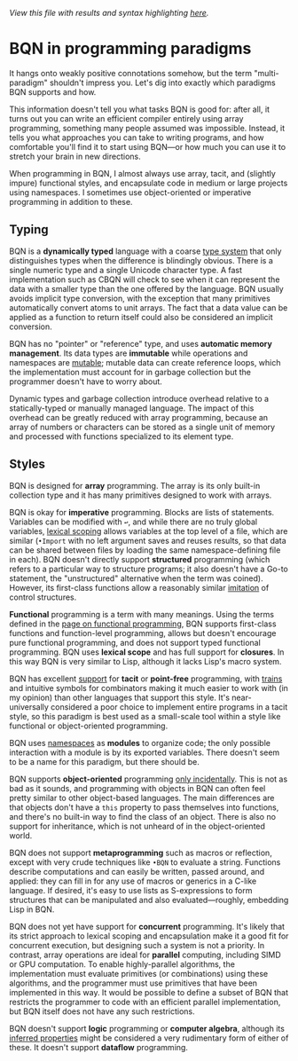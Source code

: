 *View this file with results and syntax highlighting [here](https://mlochbaum.github.io/BQN/doc/paradigms.html).*

# BQN in programming paradigms

It hangs onto weakly positive connotations somehow, but the term "multi-paradigm" shouldn't impress you. Let's dig into exactly which paradigms BQN supports and how.

This information doesn't tell you what tasks BQN is good for: after all, it turns out you can write an efficient compiler entirely using array programming, something many people assumed was impossible. Instead, it tells you what approaches you can take to writing programs, and how comfortable you'll find it to start using BQN—or how much you can use it to stretch your brain in new directions.

When programming in BQN, I almost always use array, tacit, and (slightly impure) functional styles, and encapsulate code in medium or large projects using namespaces. I sometimes use object-oriented or imperative programming in addition to these.

## Typing

BQN is a **dynamically typed** language with a coarse [type system](types.md) that only distinguishes types when the difference is blindingly obvious. There is a single numeric type and a single Unicode character type. A fast implementation such as CBQN will check to see when it can represent the data with a smaller type than the one offered by the language. BQN usually avoids implicit type conversion, with the exception that many primitives automatically convert atoms to unit arrays. The fact that a data value can be applied as a function to return itself could also be considered an implicit conversion.

BQN has no "pointer" or "reference" type, and uses **automatic memory management**. Its data types are **immutable** while operations and namespaces are [mutable](lexical.md#mutation); mutable data can create reference loops, which the implementation must account for in garbage collection but the programmer doesn't have to worry about.

Dynamic types and garbage collection introduce overhead relative to a statically-typed or manually managed language. The impact of this overhead can be greatly reduced with array programming, because an array of numbers or characters can be stored as a single unit of memory and processed with functions specialized to its element type.

## Styles

BQN is designed for **array** programming. The array is its only built-in collection type and it has many primitives designed to work with arrays.

BQN is okay for **imperative** programming. Blocks are lists of statements. Variables can be modified with `↩`, and while there are no truly global variables, [lexical scoping](lexical.md) allows variables at the top level of a file, which are similar (`•Import` with no left argument saves and reuses results, so that data can be shared between files by loading the same namespace-defining file in each). BQN doesn't directly support **structured** programming (which refers to a particular way to structure programs; it also doesn't have a Go-to statement, the "unstructured" alternative when the term was coined). However, its first-class functions allow a reasonably similar [imitation](control.md) of control structures.

**Functional** programming is a term with many meanings. Using the terms defined in the [page on functional programming](functional.md), BQN supports first-class functions and function-level programming, allows but doesn't encourage pure functional programming, and does not support typed functional programming. BQN uses **lexical scope** and has full support for **closures**. In this way BQN is very similar to Lisp, although it lacks Lisp's macro system.

BQN has excellent [support](tacit.md) for **tacit** or **point-free** programming, with [trains](train.md) and intuitive symbols for combinators making it much easier to work with (in my opinion) than other languages that support this style. It's near-universally considered a poor choice to implement entire programs in a tacit style, so this paradigm is best used as a small-scale tool within a style like functional or object-oriented programming.

BQN uses [namespaces](namespace.md) as **modules** to organize code; the only possible interaction with a module is by its exported variables. There doesn't seem to be a name for this paradigm, but there should be.

BQN supports **object-oriented** programming [only incidentally](oop.md). This is not as bad as it sounds, and programming with objects in BQN can often feel pretty similar to other object-based languages. The main differences are that objects don't have a `this` property to pass themselves into functions, and there's no built-in way to find the class of an object. There is also no support for inheritance, which is not unheard of in the object-oriented world.

BQN does not support **metaprogramming** such as macros or reflection, except with very crude techniques like `•BQN` to evaluate a string. Functions describe computations and can easily be written, passed around, and applied: they can fill in for any use of macros or generics in a C-like language. If desired, it's easy to use lists as S-expressions to form structures that can be manipulated and also evaluated—roughly, embedding Lisp in BQN.

BQN does not yet have support for **concurrent** programming. It's likely that its strict approach to lexical scoping and encapsulation make it a good fit for concurrent execution, but designing such a system is not a priority. In contrast, array operations are ideal for **parallel** computing, including SIMD or GPU computation. To enable highly-parallel algorithms, the implementation must evaluate primitives (or combinations) using these algorithms, and the programmer must use primitives that have been implemented in this way. It would be possible to define a subset of BQN that restricts the programmer to code with an efficient parallel implementation, but BQN itself does not have any such restrictions.

BQN doesn't support **logic** programming or **computer algebra**, although its [inferred properties](../spec/inferred.md) might be considered a very rudimentary form of either of these. It doesn't support **dataflow** programming.
